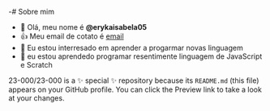 -# Sobre mim
-  👋 Olá, meu nome é **@erykaisabela05** 
- :+1: Meu email de cotato é [ email](eryka.girardi@escola.pr.gov.br)
- 👀 Eu estou interresado em aprender a progarmar novas linguagem 
- 🌱 eu estou aprendedo programar  resentimente linguagem de JavaScript e Scratch

23-000/23-000 is a ✨ special ✨ repository because its `README.md` (this file) appears on your GitHub profile.
You can click the Preview link to take a look at your changes.
